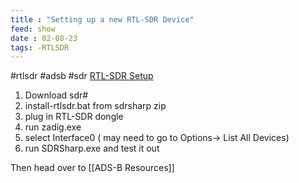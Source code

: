 ```yaml
---
title : "Setting up a new RTL-SDR Device"
feed: show
date : 02-08-23
tags: -RTLSDR
---
```


#rtlsdr #adsb #sdr
[RTL-SDR Setup](https://www.rtl-sdr.com/rtl-sdr-quick-start-guide/ "RTL-SDR")

1. Download sdr#
2. install-rtlsdr.bat from sdrsharp zip
3. plug in RTL-SDR dongle
4. run zadig.exe
5. select Interface0 ( may need to go to Options-> List All Devices)
6. run SDRSharp.exe and test it out

Then head over to [[ADS-B Resources]]